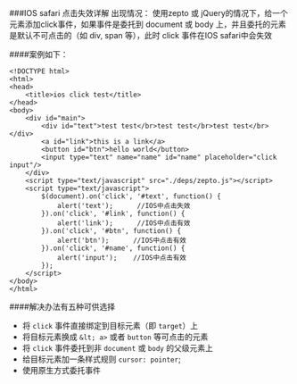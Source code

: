 ###IOS safari 点击失效详解
出现情况：
	使用zepto 或 jQuery的情况下，给一个元素添加click事件，如果事件是委托到 document 或 body 上，并且委托的元素是默认不可点击的（如 div, span 等），此时 click 事件在IOS safari中会失效

####案例如下：
```
<!DOCTYPE html>
<html>
<head>
    <title>ios click test</title>
</head>
<body>
    <div id="main">
        <div id="text">test test</br>test test</br>test test</br></div>
        <a id="link">this is a link</a>
        <button id="btn">hello world</button>
        <input type="text" name="name" id="name" placeholder="click input"/>
    </div>
    <script type="text/javascript" src="./deps/zepto.js"></script>
    <script type="text/javascript">
        $(document).on('click', '#text', function() {
            alert('text');      //IOS中点击失效
        }).on('click', '#link', function() {
            alert('link');      //IOS中点击有效
        }).on('click', '#btn', function() {
            alert('btn');      //IOS中点击有效
        }).on('click', '#name', function() {
            alert('input');    //IOS中点击有效
        });
    </script>
</body>
</html>
```

####解决办法有五种可供选择
- 将 `click` 事件直接绑定到目标​元素（​​即 `target`）上
- 将目标​元素换成 `&lt; a>` 或者 `button` 等可点击的​元素
- 将 `click` 事件委托到​​​​​非 `document` 或 `body` 的​​父级元素上
- 给​目标元素加一条样式规则 `cursor: pointer`;
- 使用原生方式委托事件
